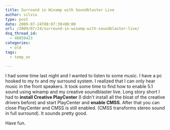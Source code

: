 ```yaml
---
title: Surround in Winamp with Soundblaster Live
author: silviu
type: post
date: 2009-07-24T08:07:39+00:00
url: /2009/07/24/surround-in-winamp-with-soundblaster-live/
dsq_thread_id:
  - 48858423
categories:
  - old
tags:
  - temp_on

---
```

I had some time last night and I wanted to listen to some music. I have a pc hooked to my tv and my surround system. I realized that I can only hear music in the front speakers. It took some time to find how to enable 5.1 sound using winamp and my creative soundblaster live. Long story short I had to **install Creative PlayCenter** (I didn't install all the bloat of the creative drivers before) and start PlayCenter and **enable CMSS**. After that you can close PlayCenter and CMSS is still enabled. (CMSS transforms stereo sound in full surround). It sounds pretty good.

Have fun.